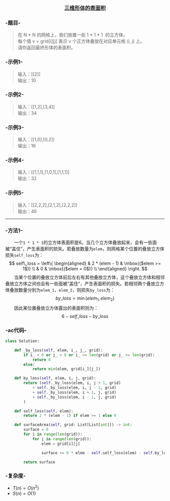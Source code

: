 ### <center> [三维形体的表面积](https://leetcode-cn.com/problems/surface-area-of-3d-shapes/) </center>

### -题目-
> 在 N * N 的网格上，我们放置一些 1 * 1 * 1  的立方体。  
每个值 v = grid[i][j] 表示 v 个正方体叠放在对应单元格 (i, j) 上。  
请你返回最终形体的表面积。

### -示例1-
> 输入：[[2]]  
输出：10  

### -示例2-
> 输入：[[1,2],[3,4]]  
输出：34  

### -示例3-
> 输入：[[1,0],[0,2]]  
输出：16  

### -示例4-
> 输入：[[1,1,1],[1,0,1],[1,1,1]]  
输出：32  

### -示例5-
> 输入：[[2,2,2],[2,1,2],[2,2,2]]  
输出：46  

---

### -方法1-
&emsp;&emsp;一个`1 * 1 * 1`的立方体表面积是6。当几个立方体叠放起来，会有一些面被“盖住”，产生表面积的损失。若叠放数量为`elem`，则网格某个位置的叠放立方体损失`self_loss`为：
$$
self\_loss = \left\{
  \begin{aligned}
  & 2 * (elem - 1) & \mbox{($elem >= 1$)} \\
  & 0 & \mbox{($elem = 0$)} \\
  \end{aligned}
\right.
$$
&emsp;&emsp;当某个位置的叠放立方体前后左右有其他叠放立方体，这个叠放立方体和相邻叠放立方体之间也会有一些面被”盖住“，产生表面积的损失。若相邻两个叠放立方体叠放数量分别为`elem_1`，`elem_2`，则损失`by_loss`为：
$$
by\_loss = \min (elem_1, elem_2)
$$
&emsp;&emsp;因此某位置叠放立方体露出的表面积则为：
$$
6 - self\_loss - by\_loss
$$

### -ac代码-
```py
class Solution:

    def _by_loss(self, elem, i_, j_, grid):
        if i_ < 0 or j_ < 0 or i_ >= len(grid) or j_ >= len(grid):
            return 0
        else:
            return min(elem, grid[i_][j_])

    def by_loss(self, elem, i, j, grid):
        return (self._by_loss(elem, i, j + 1, grid)
            + self._by_loss(elem, i, j - 1, grid)
            + self._by_loss(elem, i + 1, j, grid)
            + self._by_loss(elem, i - 1, j, grid)
        )

    def self_loss(self, elem):
        return 2 * (elem - 1) if elem >= 1 else 0

    def surfaceArea(self, grid: List[List[int]]) -> int:
        surface = 0
        for i in range(len(grid)):
            for j in range(len(grid)):
                elem = grid[i][j]

                surface += 6 * elem - self.self_loss(elem) - self.by_loss(elem, i, j, grid)

        return surface
```

### -复杂度-
+ $T(n) = O(n^2)$
+ $S(n) = O(1)$
